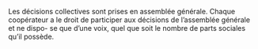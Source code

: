 Les décisions collectives sont prises en assemblée générale.
Chaque coopérateur a le droit de participer aux décisions de l’assemblée générale et ne dispo- se que d’une voix, quel que soit le nombre de parts sociales qu’il possède.